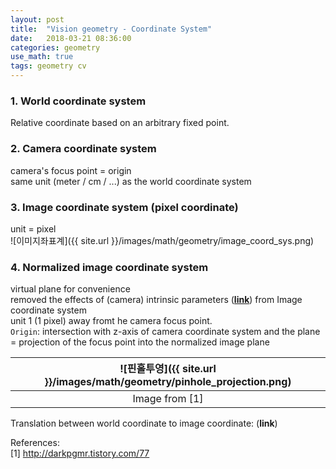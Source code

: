 ```yaml
---
layout: post
title:  "Vision geometry - Coordinate System"
date:   2018-03-21 08:36:00
categories: geometry
use_math: true
tags: geometry cv
---
```


### 1. World coordinate system
Relative coordinate based on an arbitrary fixed point.

### 2. Camera coordinate system
camera's focus point = origin  
same unit (meter / cm / ...) as the world coordinate system

### 3. Image coordinate system (pixel coordinate)
unit = pixel   
![이미지좌표계]({{ site.url }}/images/math/geometry/image_coord_sys.png)  

### 4. Normalized image coordinate system
virtual plane for convenience  
removed the effects of (camera) intrinsic parameters (<a href = "http://darkpgmr.tistory.com/77" target="_blank">__link__</a>) from Image coordinate system  
unit 1 (1 pixel) away fromt he camera focus point.  
`Origin`: intersection with z-axis of camera coordinate system and the plane  
        = projection of the focus point into the normalized image plane

| ![핀홀투영]({{ site.url }}/images/math/geometry/pinhole_projection.png)| 
|:--:| 
| Image from [1] |

Translation between world coordinate to image coordinate: (__link__)


References:  
[1] <a href = "http://darkpgmr.tistory.com/77" target="_blank">http://darkpgmr.tistory.com/77</a>